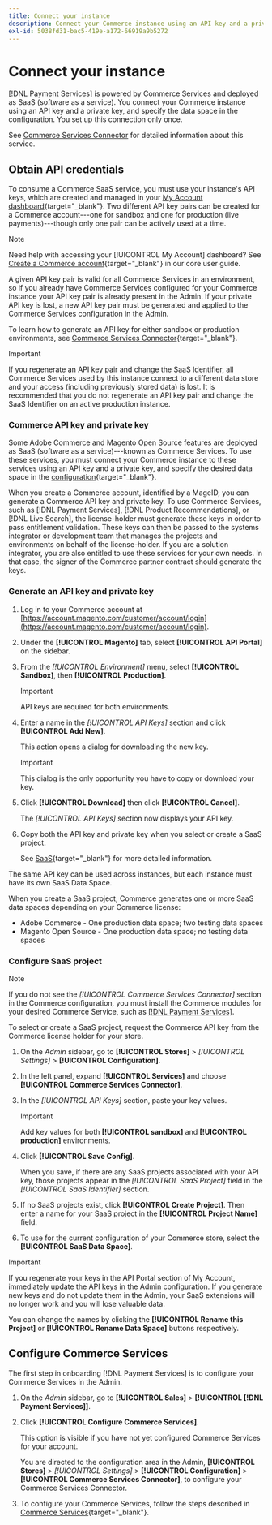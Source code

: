 ```yaml
---
title: Connect your instance
description: Connect your Commerce instance using an API key and a private key, and specify the data space in the configuration.
exl-id: 5038fd31-bac5-419e-a172-66919a9b5272
---
```

# Connect your instance

[!DNL Payment Services] is powered by Commerce Services and deployed as SaaS (software as a service). You connect your Commerce instance using an API key and a private key, and specify the data space in the configuration. You set up this connection only once.

See [Commerce Services Connector](https://docs.magento.com/user-guide/system/saas.html) for detailed information about this service. 

## Obtain API credentials

To consume a Commerce SaaS service, you must use your instance's API keys, which are created and managed in your [My Account dashboard](https://account.magento.com/customer/account/login){target="_blank"}. Two different API key pairs can be created for a Commerce account---one for sandbox and one for production (live payments)---though only one pair can be actively used at a time.

>[!NOTE]
>
>Need help with accessing your [!UICONTROL My Account] dashboard? See [Create a Commerce account](https://docs.magento.com/user-guide/magento/magento-account-create.html){target="_blank"} in our core user guide.

A given API key pair is valid for all Commerce Services in an environment, so if you already have Commerce Services configured for your Commerce instance your API key pair is already present in the Admin. If your private API key is lost, a new API key pair must be generated and applied to the Commerce Services configuration in the Admin.

To learn how to generate an API key for either sandbox or production environments, see [Commerce Services Connector](https://docs.magento.com/user-guide/system/saas.html){target="_blank"}.

>[!IMPORTANT]
>
>If you regenerate an API key pair and change the SaaS Identifier, all Commerce Services used by this instance connect to a different data store and your access (including previously stored data) is lost. It is recommended that you do not regenerate an API key pair and change the SaaS Identifier on an active production instance.

### Commerce API key and private key

Some Adobe Commerce and Magento Open Source features are deployed as SaaS (software as a service)---known as Commerce Services. To use these services, you must connect your Commerce instance to these services using an API key and a private key, and specify the desired data space in the [configuration](https://docs.magento.com/user-guide/configuration/services/saas.html){target="_blank"}.

When you create a Commerce account, identified by a MageID, you can generate a Commerce API key and private key. To use Commerce Services, such as [!DNL Payment Services], [!DNL Product Recommendations], or [!DNL Live Search], the license-holder must generate these keys in order to pass entitlement validation. These keys can then be passed to the systems integrator or development team that manages the projects and environments on behalf of the license-holder. If you are a solution integrator, you are also entitled to use these services for your own needs. In that case, the signer of the Commerce partner contract should generate the keys.

### Generate an API key and private key

1. Log in to your Commerce account at [https://account.magento.com/customer/account/login](https://account.magento.com/customer/account/login).
1. Under the **[!UICONTROL Magento]** tab, select **[!UICONTROL API Portal]** on the sidebar.
1. From the _[!UICONTROL Environment]_ menu, select **[!UICONTROL Sandbox]**, then **[!UICONTROL Production]**.

   >[!IMPORTANT]
   >
   >API keys are required for both environments.

1. Enter a name in the _[!UICONTROL API Keys]_ section and click **[!UICONTROL Add New]**.

   This action opens a dialog for downloading the new key.

   >[!IMPORTANT]
   >
   >This dialog is the only opportunity you have to copy or download your key.

1. Click **[!UICONTROL Download]** then click **[!UICONTROL Cancel]**.

   The _[!UICONTROL API Keys]_ section now displays your API key.
   
1. Copy both the API key and private key when you select or create a SaaS project.

   See [SaaS](https://docs.magento.com/user-guide/system/saas.html){target="_blank"} for more detailed information.

The same API key can be used across instances, but each instance must have its own SaaS Data Space.

When you create a SaaS project, Commerce generates one or more SaaS data spaces depending on your Commerce license:

* Adobe Commerce - One production data space; two testing data spaces
* Magento Open Source - One production data space; no testing data spaces

### Configure SaaS project

>[!NOTE]
>
>If you do not see the _[!UICONTROL Commerce Services Connector]_ section in the Commerce configuration, you must install the Commerce modules for your desired Commerce Service, such as [[!DNL Payment Services]](install.md).

To select or create a SaaS project, request the Commerce API key from the Commerce license holder for your store.

1. On the _Admin_ sidebar, go to **[!UICONTROL Stores]** > _[!UICONTROL Settings]_ > **[!UICONTROL Configuration]**.
1. In the left panel, expand **[!UICONTROL Services]** and choose **[!UICONTROL Commerce Services Connector]**.
1. In the _[!UICONTROL API Keys]_ section, paste your key values.

   >[!IMPORTANT]
   >
   >Add key values for both **[!UICONTROL sandbox]** and **[!UICONTROL production]** environments.

1. Click **[!UICONTROL Save Config]**.

   When you save, if there are any SaaS projects associated with your API key, those projects appear in the _[!UICONTROL SaaS Project]_ field in the _[!UICONTROL SaaS Identifier]_ section.

1. If no SaaS projects exist, click **[!UICONTROL Create Project]**. Then enter a name for your SaaS project in the **[!UICONTROL Project Name]** field.
1. To use for the current configuration of your Commerce store, select the **[!UICONTROL SaaS Data Space]**.

>[!IMPORTANT]
>
>If you regenerate your keys in the API Portal section of My Account, immediately update the API keys in the Admin configuration. If you generate new keys and do not update them in the Admin, your SaaS extensions will no longer work and you will lose valuable data.

You can change the names by clicking the **[!UICONTROL Rename this Project]** or **[!UICONTROL Rename Data Space]** buttons respectively.

## Configure Commerce Services

The first step in onboarding [!DNL Payment Services] is to configure your Commerce Services in the Admin.

1. On the _Admin_ sidebar, go to **[!UICONTROL Sales]** > **[!UICONTROL [!DNL Payment Services]]**.
1. Click **[!UICONTROL Configure Commerce Services]**.

   This option is visible if you have not yet configured Commerce Services for your account.

   You are directed to the configuration area in the Admin, **[!UICONTROL Stores]** > _[!UICONTROL Settings]_ > **[!UICONTROL Configuration]** > **[!UICONTROL Commerce Services Connector]**, to configure your Commerce Services Connector.

1. To configure your Commerce Services, follow the steps described in [Commerce Services](https://docs.magento.com/user-guide/system/saas.html#createsaasenv){target="_blank"}.
